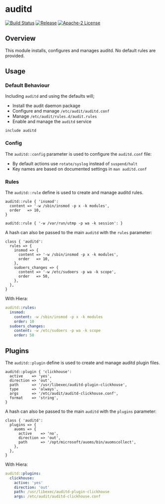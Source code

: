 # auditd

[![Build Status](https://github.com/gibbs/puppet-auditd/workflows/CI/badge.svg)](https://github.com/gibbs/puppet-auditd/actions?query=workflow%3ACI)
[![Release](https://github.com/gibbs/puppet-auditd/workflows/Release/badge.svg)](https://github.com/gibbs/puppet-auditd/actions?query=workflow%3ARelease)
[![Apache-2 License](https://img.shields.io/github/license/gibbs/puppet-auditd.svg)](LICENSE)

## Overview

This module installs, configures and manages auditd. No default rules are
provided.

## Usage

### Default Behaviour

Including `auditd` and using the defaults will;

- Install the audit daemon package
- Configure and manage `/etc/audit/auditd.conf`
- Manage `/etc/audit/rules.d/audit.rules`
- Enable and manage the `auditd` service

```puppet
include auditd
```

### Config

The `auditd::config` parameter is used to configure the `auditd.conf` file:

- By default actions use `rotate/syslog` instead of `suspend/halt`
- Key names are based on documented settings in `man auditd.conf`

### Rules

The `auditd::rule` define is used to create and manage auditd rules.

```puppet
auditd::rule { 'insmod':
  content => '-w /sbin/insmod -p x -k modules',
  order   => 10,
}

auditd::rule { '-w /var/run/utmp -p wa -k session': }
```

A hash can also be passed to the main `auditd` with the `rules` parameter:

```puppet
class { 'auditd':
  rules => {
    insmod => {
      content => '-w /sbin/insmod -p x -k modules',
      order   => 10,
    },
    sudoers_changes => {
      content => '-w /etc/sudoers -p wa -k scope',
      order   => 50,
    },
  },
}
```

With Hiera:

```yaml
auditd::rules:
  insmod:
    content: -w /sbin/insmod -p x -k modules
    order: 10
  sudoers_changes:
    content: -w /etc/sudoers -p wa -k scope
    order: 50
```

## Plugins

The `auditd::plugin` define is used to create and manage auditd plugin files.

```puppet
auditd::plugin { 'clickhouse':
  active    => 'yes',
  direction => 'out',
  path      => '/usr/libexec/auditd-plugin-clickhouse',
  type      => 'always',
  args      => '/etc/audit/auditd-clickhouse.conf',
  format    => 'string',
}
```

A hash can also be passed to the main `auditd` with the `plugins` parameter:

```puppet
class { 'auditd':
  plugins => {
    auoms => {
      active    => 'no',
      direction => 'out',
      path      => '/opt/microsoft/auoms/bin/auomscollect',
    },
  },
}
```

With Hiera:

```yaml
auditd::plugins:
  clickhouse:
    active: 'yes'
    direction: 'out'
    path: /usr/libexec/auditd-plugin-clickhouse
    args: /etc/audit/auditd-clickhouse.conf
```
